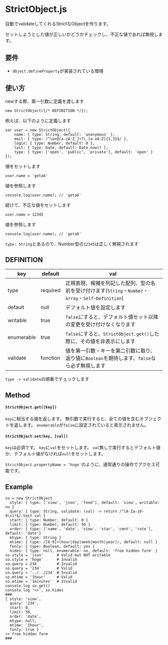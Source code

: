# StrictObject.js

自動でvalidateしてくれるStrictなObjectを作ります。

セットしようとした値が正しいかどうかチェックし、不正な値であれば無視します。

## 要件

* `Object.defineProperty`が実装されている環境

## 使い方

  newする際、第一引数に定義を渡します

	new StrictObject({/* DEFINITION */});

  例えば、以下のように定義します
  
	var user = new StrictObject({
		name: { type: String, default: 'anonymous' },
		mail: { type: /^\w+@[a-zA-Z_]+?\.[a-zA-Z]{2,3}$/ },
		login: { type: Number, default: 0 },
		last: { type: Date, default: Date.now() },
		type: { type: ['open', 'public', 'private'], default: 'open' }
	});

  値をセットします
  
	user.name = 'geta6'

  値を参照します
  
	console.log(user.name); // 'geta6'

  続けて、不正な値をセットします

	user.name = 12345

  値を参照します

	console.log(user.name); // 'geta6'

  `type: String`とあるので、Number型の`12345`は正しく無視されます

## DEFINITION

key        | default  | val
-----------|----------|-----
type       | required | 正規表現、候補を列記した配列、型の名前を受け付けます(`String`・`Number`・`Array`・`Self-Definition`)
default    | null     | デフォルト値を設定します
writable   | true     | `false`にすると、デフォルト値セット以降の変更を受け付けなくなります
enumerable | true     | `false`にすると、`StrictObject.get()`した際に、その値を非表示にします
validate   | function | 値を第一引数・キーを第二引数に取り、返り値に`Boolean`を期待します、`false`なら必ず無視します

`type -> validate`の順番でチェックします

## Method

#### `StrictObject.get([key])`

`key`に相当する値を返します。
無引数で実行すると、全ての値を含むオブジェクトを返します。
`enumerable`が`false`に設定されていると表示されません。

#### `StrictObject.set(key, [val])`

`key`は必須です。
`key`に`val`をセットします。
`val`無しで実行するとデフォルト値か、デフォルト値がなければ`null`をセットします。

`StrictObject.propertyName = 'hoge'`のように、通常通りの操作でアクセス可能です。

## Example

```
so = new StrictObject
  style: { type: ['view', 'json', 'feed'], default: 'view', writable: no }
  query: { type: String, validate: (val) -> return /^[A-Za-z0-9\s]*$/.test val }
  start: { type: Number, default: 0 }
  limit: { type: Number, default: 50 }
  order: { type: ['name', 'date', 'view', 'star', 'cmnt', 'rate'], default: 'date'}
  mtype: { type: String }
  mtime: { type: /[0-9]+(hour|day|week|month|year)/, default: null }
  fonly: { type: Boolean, default: yes }
  hides: { type: null, enumerable: no, default: 'free hidden form' }
so.style = 'json'      # Valid but NOT writable
so.style = 'hoge'      # Invalid
so.query = 234         # Invalid
so.query = '234'       # Valid
so.query = '../../234' # Invalid
so.mtime = '1hour'     # Valid
so.mtime = '1minutes'  # Invalid
console.log so.get()
console.log '>>', so.hides
###
{ style: 'view',
  query: '234',
  start: 0,
  limit: 50,
  order: 'date',
  mtype: null,
  mtime: '1hour',
  fonly: true }
>> free hidden form
###
```
